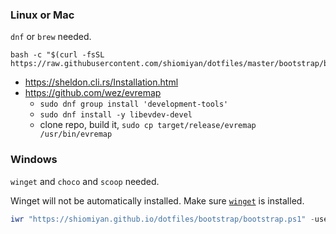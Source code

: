 ### Linux or Mac

`dnf` or `brew` needed.

```shell
bash -c "$(curl -fsSL https://raw.githubusercontent.com/shiomiyan/dotfiles/master/bootstrap/bootstrap.sh)"
```

- https://sheldon.cli.rs/Installation.html
- https://github.com/wez/evremap
  - `sudo dnf group install 'development-tools'`
  - `sudo dnf install -y libevdev-devel`
  - clone repo, build it, `sudo cp target/release/evremap /usr/bin/evremap`

### Windows

`winget` and `choco` and `scoop` needed.

Winget will not be automatically installed. Make sure [`winget`](https://docs.microsoft.com/en-us/windows/package-manager/winget/) is installed.

```powershell
iwr "https://shiomiyan.github.io/dotfiles/bootstrap/bootstrap.ps1" -useb | iex
```
